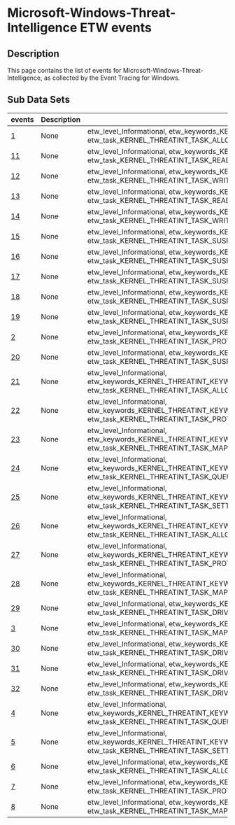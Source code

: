 # Microsoft-Windows-Threat-Intelligence ETW events

## Description
This page contains the list of events for Microsoft-Windows-Threat-Intelligence, as collected by the Event Tracing for Windows.

## Sub Data Sets
|events|Description|Tags|
|---|---|---|
|[1](events/event-1.md)|None|etw_level_Informational, etw_keywords_KERNEL_THREATINT_KEYWORD_ALLOCVM_REMOTE, etw_task_KERNEL_THREATINT_TASK_ALLOCVM|
|[11](events/event-11.md)|None|etw_level_Informational, etw_keywords_KERNEL_THREATINT_KEYWORD_READVM_LOCAL, etw_task_KERNEL_THREATINT_TASK_READVM|
|[12](events/event-12.md)|None|etw_level_Informational, etw_keywords_KERNEL_THREATINT_KEYWORD_WRITEVM_LOCAL, etw_task_KERNEL_THREATINT_TASK_WRITEVM|
|[13](events/event-13.md)|None|etw_level_Informational, etw_keywords_KERNEL_THREATINT_KEYWORD_READVM_REMOTE, etw_task_KERNEL_THREATINT_TASK_READVM|
|[14](events/event-14.md)|None|etw_level_Informational, etw_keywords_KERNEL_THREATINT_KEYWORD_WRITEVM_REMOTE, etw_task_KERNEL_THREATINT_TASK_WRITEVM|
|[15](events/event-15.md)|None|etw_level_Informational, etw_keywords_KERNEL_THREATINT_KEYWORD_SUSPEND_THREAD, etw_task_KERNEL_THREATINT_TASK_SUSPENDRESUME_THREAD|
|[16](events/event-16.md)|None|etw_level_Informational, etw_keywords_KERNEL_THREATINT_KEYWORD_RESUME_THREAD, etw_task_KERNEL_THREATINT_TASK_SUSPENDRESUME_THREAD|
|[17](events/event-17.md)|None|etw_level_Informational, etw_keywords_KERNEL_THREATINT_KEYWORD_SUSPEND_PROCESS, etw_task_KERNEL_THREATINT_TASK_SUSPENDRESUME_PROCESS|
|[18](events/event-18.md)|None|etw_level_Informational, etw_keywords_KERNEL_THREATINT_KEYWORD_RESUME_PROCESS, etw_task_KERNEL_THREATINT_TASK_SUSPENDRESUME_PROCESS|
|[19](events/event-19.md)|None|etw_level_Informational, etw_keywords_KERNEL_THREATINT_KEYWORD_FREEZE_PROCESS, etw_task_KERNEL_THREATINT_TASK_SUSPENDRESUME_PROCESS|
|[2](events/event-2.md)|None|etw_level_Informational, etw_keywords_KERNEL_THREATINT_KEYWORD_PROTECTVM_REMOTE, etw_task_KERNEL_THREATINT_TASK_PROTECTVM|
|[20](events/event-20.md)|None|etw_level_Informational, etw_keywords_KERNEL_THREATINT_KEYWORD_THAW_PROCESS, etw_task_KERNEL_THREATINT_TASK_SUSPENDRESUME_PROCESS|
|[21](events/event-21.md)|None|etw_level_Informational, etw_keywords_KERNEL_THREATINT_KEYWORD_ALLOCVM_REMOTE_KERNEL_CALLER, etw_task_KERNEL_THREATINT_TASK_ALLOCVM|
|[22](events/event-22.md)|None|etw_level_Informational, etw_keywords_KERNEL_THREATINT_KEYWORD_PROTECTVM_REMOTE_KERNEL_CALLER, etw_task_KERNEL_THREATINT_TASK_PROTECTVM|
|[23](events/event-23.md)|None|etw_level_Informational, etw_keywords_KERNEL_THREATINT_KEYWORD_MAPVIEW_REMOTE_KERNEL_CALLER, etw_task_KERNEL_THREATINT_TASK_MAPVIEW|
|[24](events/event-24.md)|None|etw_level_Informational, etw_keywords_KERNEL_THREATINT_KEYWORD_QUEUEUSERAPC_REMOTE_KERNEL_CALLER, etw_task_KERNEL_THREATINT_TASK_QUEUEUSERAPC|
|[25](events/event-25.md)|None|etw_level_Informational, etw_keywords_KERNEL_THREATINT_KEYWORD_SETTHREADCONTEXT_REMOTE_KERNEL_CALLER, etw_task_KERNEL_THREATINT_TASK_SETTHREADCONTEXT|
|[26](events/event-26.md)|None|etw_level_Informational, etw_keywords_KERNEL_THREATINT_KEYWORD_ALLOCVM_LOCAL_KERNEL_CALLER, etw_task_KERNEL_THREATINT_TASK_ALLOCVM|
|[27](events/event-27.md)|None|etw_level_Informational, etw_keywords_KERNEL_THREATINT_KEYWORD_PROTECTVM_LOCAL_KERNEL_CALLER, etw_task_KERNEL_THREATINT_TASK_PROTECTVM|
|[28](events/event-28.md)|None|etw_level_Informational, etw_keywords_KERNEL_THREATINT_KEYWORD_MAPVIEW_LOCAL_KERNEL_CALLER, etw_task_KERNEL_THREATINT_TASK_MAPVIEW|
|[29](events/event-29.md)|None|etw_level_Informational, etw_keywords_KERNEL_THREATINT_KEYWORD_DRIVER_EVENTS, etw_task_KERNEL_THREATINT_TASK_DRIVER_DEVICE|
|[3](events/event-3.md)|None|etw_level_Informational, etw_keywords_KERNEL_THREATINT_KEYWORD_MAPVIEW_REMOTE, etw_task_KERNEL_THREATINT_TASK_MAPVIEW|
|[30](events/event-30.md)|None|etw_level_Informational, etw_keywords_KERNEL_THREATINT_KEYWORD_DRIVER_EVENTS, etw_task_KERNEL_THREATINT_TASK_DRIVER_DEVICE|
|[31](events/event-31.md)|None|etw_level_Informational, etw_keywords_KERNEL_THREATINT_KEYWORD_DEVICE_EVENTS, etw_task_KERNEL_THREATINT_TASK_DRIVER_DEVICE|
|[32](events/event-32.md)|None|etw_level_Informational, etw_keywords_KERNEL_THREATINT_KEYWORD_DEVICE_EVENTS, etw_task_KERNEL_THREATINT_TASK_DRIVER_DEVICE|
|[4](events/event-4.md)|None|etw_level_Informational, etw_keywords_KERNEL_THREATINT_KEYWORD_QUEUEUSERAPC_REMOTE, etw_task_KERNEL_THREATINT_TASK_QUEUEUSERAPC|
|[5](events/event-5.md)|None|etw_level_Informational, etw_keywords_KERNEL_THREATINT_KEYWORD_SETTHREADCONTEXT_REMOTE, etw_task_KERNEL_THREATINT_TASK_SETTHREADCONTEXT|
|[6](events/event-6.md)|None|etw_level_Informational, etw_keywords_KERNEL_THREATINT_KEYWORD_ALLOCVM_LOCAL, etw_task_KERNEL_THREATINT_TASK_ALLOCVM|
|[7](events/event-7.md)|None|etw_level_Informational, etw_keywords_KERNEL_THREATINT_KEYWORD_PROTECTVM_LOCAL, etw_task_KERNEL_THREATINT_TASK_PROTECTVM|
|[8](events/event-8.md)|None|etw_level_Informational, etw_keywords_KERNEL_THREATINT_KEYWORD_MAPVIEW_LOCAL, etw_task_KERNEL_THREATINT_TASK_MAPVIEW|
